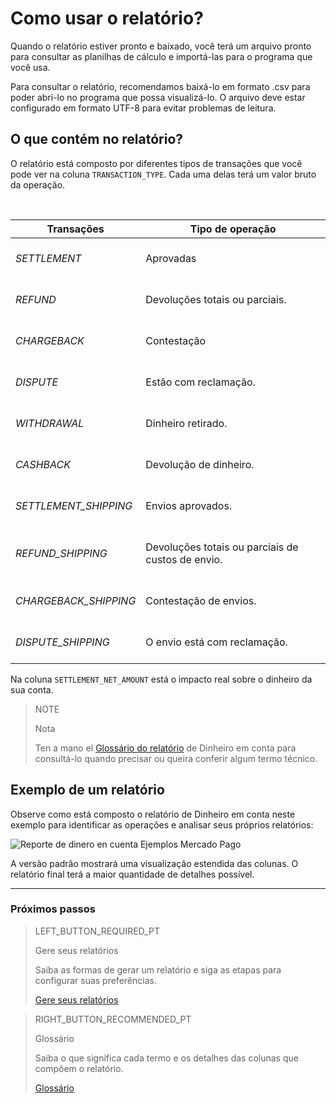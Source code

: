 
# Como usar o relatório?

Quando o relatório estiver pronto e baixado, você terá um arquivo pronto para consultar as planilhas de cálculo e importá-las para o programa que você usa.

Para consultar o relatório, recomendamos baixá-lo em formato .csv para poder abri-lo no programa que possa visualizá-lo. O arquivo deve estar configurado em formato UTF-8 para evitar problemas de leitura. 

## O que contém no relatório?

O relatório está composto por diferentes tipos de transações que você pode ver na coluna `TRANSACTION_TYPE`. Cada uma delas terá um valor bruto da operação.

<br/>

| Transações | Tipo de operação |
| --- | --- |
| *SETTLEMENT* |<br/> Aprovadas<br/><br/>|
| *REFUND* |<br/> Devoluções totais ou parciais.<br/><br/> |
| *CHARGEBACK* | <br/>Contestação<br/><br/> |
| *DISPUTE* |<br/> Estão com reclamação.<br/><br/>|
| *WITHDRAWAL* | <br/>Dinheiro retirado.<br/><br/>|
| *CASHBACK* | <br/> Devolução de dinheiro.<br/><br/> |
| *SETTLEMENT_SHIPPING* | <br/> Envios aprovados.<br/><br/> |
| *REFUND_SHIPPING* | <br/> Devoluções totais ou parciais de custos de envio.<br/><br/> |
| *CHARGEBACK_SHIPPING* | <br/> Contestação de envios.<br/><br/> |
| *DISPUTE_SHIPPING* | <br/> O envio está com reclamação.<br/><br/> |


Na coluna `SETTLEMENT_NET_AMOUNT` está o impacto real sobre o dinheiro da sua conta.

> NOTE
>
> Nota
>
> Ten a mano el [Glossário do relatório](https://www.mercadopago[FAKER][URL][DOMAIN]/developers/pt/guides/manage-account/reports/account-money/glossary) de Dinheiro em conta para consultá-lo quando precisar ou queira conferir algum termo técnico.

## Exemplo de um relatório

Observe como está composto o relatório de Dinheiro em conta neste exemplo para identificar as operações e analisar seus próprios relatórios:

![Reporte de dinero en cuenta Ejemplos Mercado Pago](/images/manage-account/reports/example-settlement-pt.png)

A versão padrão mostrará uma visualização estendida das colunas. O relatório final terá a maior quantidade de detalhes possível.

<hr/>

### Próximos passos

> LEFT_BUTTON_REQUIRED_PT
>
> Gere seus relatórios
>
> Saiba as formas de gerar um relatório e siga as etapas para configurar suas preferências.
>
> [Gere seus relatórios](https://www.mercadopago[FAKER][URL][DOMAIN]/developers/pt/guides/manage-account/reports/account-money/generate)

> RIGHT_BUTTON_RECOMMENDED_PT
>
> Glossário
>
> Saiba o que significa cada termo e os detalhes das colunas que compõem o relatório.
>
> [Glossário](https://www.mercadopago[FAKER][URL][DOMAIN]/developers/pt/guides/manage-account/reports/account-money/glossary)
